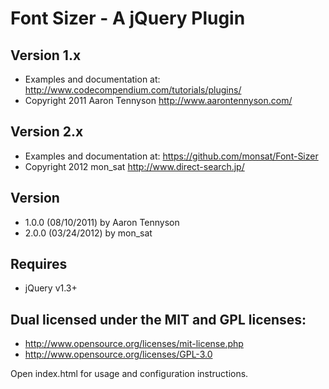 # Font Sizer - A jQuery Plugin

## Version 1.x

- Examples and documentation at: <http://www.codecompendium.com/tutorials/plugins/>
- Copyright 2011 Aaron Tennyson <http://www.aarontennyson.com/>

## Version 2.x

- Examples and documentation at: <https://github.com/monsat/Font-Sizer>
- Copyright 2012 mon_sat <http://www.direct-search.jp/>

## Version

- 1.0.0 (08/10/2011) by Aaron Tennyson
- 2.0.0 (03/24/2012) by mon_sat

## Requires

- jQuery v1.3+

## Dual licensed under the MIT and GPL licenses:

- http://www.opensource.org/licenses/mit-license.php
- http://www.opensource.org/licenses/GPL-3.0

Open index.html for usage and configuration instructions.